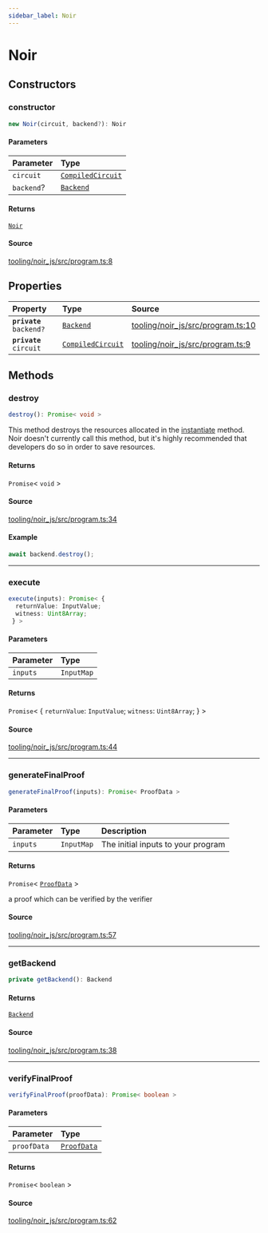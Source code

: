 ```yaml
---
sidebar_label: Noir
---
```


# Noir

## Constructors

### constructor

```ts
new Noir(circuit, backend?): Noir
```

#### Parameters

| Parameter | Type |
| :------ | :------ |
| `circuit` | [`CompiledCircuit`](../02-Interfaces/02-interface.CompiledCircuit.md) |
| `backend`? | [`Backend`](../02-Interfaces/01-interface.Backend.md) |

#### Returns

[`Noir`](01-class.Noir.md)

#### Source

[tooling/noir\_js/src/program.ts:8](https://github.com/noir-lang/noir/blob/dcda1c7ae/tooling/noir_js/src/program.ts#L8)

## Properties

| Property | Type | Source |
| :------ | :------ | :------ |
| **`private`** `backend?` | [`Backend`](../02-Interfaces/01-interface.Backend.md) | [tooling/noir\_js/src/program.ts:10](https://github.com/noir-lang/noir/blob/dcda1c7ae/tooling/noir_js/src/program.ts#L10) |
| **`private`** `circuit` | [`CompiledCircuit`](../02-Interfaces/02-interface.CompiledCircuit.md) | [tooling/noir\_js/src/program.ts:9](https://github.com/noir-lang/noir/blob/dcda1c7ae/tooling/noir_js/src/program.ts#L9) |

## Methods

### destroy

```ts
destroy(): Promise< void >
```

This method destroys the resources allocated in the [instantiate](#instantiate) method.
Noir doesn't currently call this method, but it's highly recommended that developers do so in order to save resources.

#### Returns

`Promise`\< `void` \>

#### Source

[tooling/noir\_js/src/program.ts:34](https://github.com/noir-lang/noir/blob/dcda1c7ae/tooling/noir_js/src/program.ts#L34)

#### Example

```typescript
await backend.destroy();
```

***

### execute

```ts
execute(inputs): Promise< {
  returnValue: InputValue;
  witness: Uint8Array;
 } >
```

#### Parameters

| Parameter | Type |
| :------ | :------ |
| `inputs` | `InputMap` |

#### Returns

`Promise`\< \{
  `returnValue`: `InputValue`;
  `witness`: `Uint8Array`;
 } \>

#### Source

[tooling/noir\_js/src/program.ts:44](https://github.com/noir-lang/noir/blob/dcda1c7ae/tooling/noir_js/src/program.ts#L44)

***

### generateFinalProof

```ts
generateFinalProof(inputs): Promise< ProofData >
```

#### Parameters

| Parameter | Type | Description |
| :------ | :------ | :------ |
| `inputs` | `InputMap` | The initial inputs to your program |

#### Returns

`Promise`\< [`ProofData`](../02-Interfaces/03-interface.ProofData.md) \>

a proof which can be verified by the verifier

#### Source

[tooling/noir\_js/src/program.ts:57](https://github.com/noir-lang/noir/blob/dcda1c7ae/tooling/noir_js/src/program.ts#L57)

***

### getBackend

```ts
private getBackend(): Backend
```

#### Returns

[`Backend`](../02-Interfaces/01-interface.Backend.md)

#### Source

[tooling/noir\_js/src/program.ts:38](https://github.com/noir-lang/noir/blob/dcda1c7ae/tooling/noir_js/src/program.ts#L38)

***

### verifyFinalProof

```ts
verifyFinalProof(proofData): Promise< boolean >
```

#### Parameters

| Parameter | Type |
| :------ | :------ |
| `proofData` | [`ProofData`](../02-Interfaces/03-interface.ProofData.md) |

#### Returns

`Promise`\< `boolean` \>

#### Source

[tooling/noir\_js/src/program.ts:62](https://github.com/noir-lang/noir/blob/dcda1c7ae/tooling/noir_js/src/program.ts#L62)
